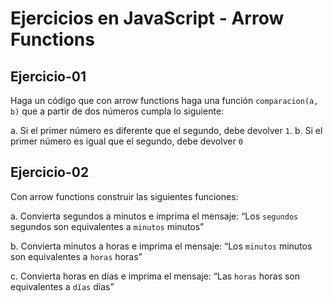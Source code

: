 # Ejercicios en JavaScript - Arrow Functions

## Ejercicio-01

Haga un código que con arrow functions haga una función `comparacion(a, b)` que a partir de dos números cumpla lo siguiente:

a. Si el primer número es diferente que el segundo, debe devolver `1`.
b. Si el primer número es igual que el segundo, debe devolver `0`

## Ejercicio-02

Con arrow functions construir las siguientes funciones:

a. Convierta segundos a minutos e imprima el mensaje:
“Los `segundos` segundos son equivalentes a `minutos` minutos”

b. Convierta minutos a horas e imprima el mensaje:
“Los `minutos` minutos son equivalentes a `horas` horas”

c. Convierta horas en días e imprima el mensaje:
“Las `horas` horas son equivalentes a `días` días”